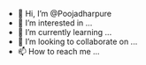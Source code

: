 - 👋 Hi, I’m @Poojadharpure
- 👀 I’m interested in ...
- 🌱 I’m currently learning ...
- 💞️ I’m looking to collaborate on ...
- 📫 How to reach me ...

<!---
Poojadharpure/Poojadharpure is a ✨ special ✨ repository because its `README.md` (this file) appears on your GitHub profile.
You can click the Preview link to take a look at your changes.
--->

